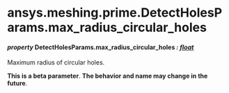 # ansys.meshing.prime.DetectHolesParams.max_radius_circular_holes

<a id="ansys.meshing.prime.DetectHolesParams.max_radius_circular_holes"></a>

#### *property* DetectHolesParams.max_radius_circular_holes *: [float](https://docs.python.org/3.11/library/functions.html#float)*

Maximum radius of circular holes.

**This is a beta parameter**. **The behavior and name may change in the future**.

<!-- !! processed by numpydoc !! -->
